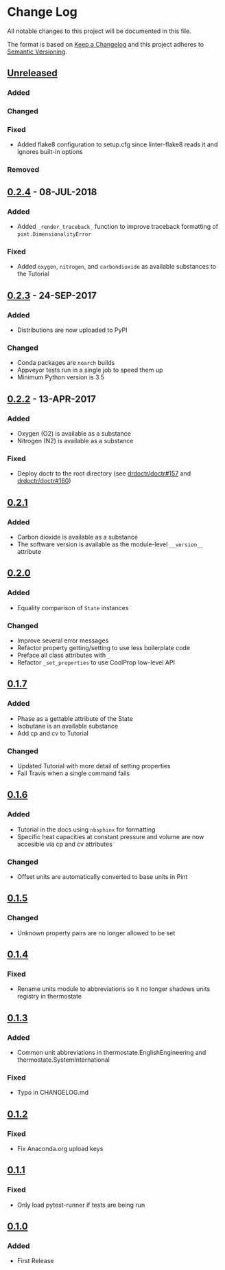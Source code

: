 # Change Log
All notable changes to this project will be documented in this file.

The format is based on [Keep a Changelog](http://keepachangelog.com/)
and this project adheres to [Semantic Versioning](http://semver.org/).

## [Unreleased]
### Added

### Changed

### Fixed
- Added flake8 configuration to setup.cfg since linter-flake8 reads it and ignores built-in options

### Removed

## [0.2.4] - 08-JUL-2018
### Added
- Added `_render_traceback_` function to improve traceback formatting of `pint.DimensionalityError`

### Fixed
- Added `oxygen`, `nitrogen`, and `carbondioxide` as available substances to the Tutorial

## [0.2.3] - 24-SEP-2017
### Added
- Distributions are now uploaded to PyPI

### Changed
- Conda packages are `noarch` builds
- Appveyor tests run in a single job to speed them up
- Minimum Python version is 3.5

## [0.2.2] - 13-APR-2017
### Added
- Oxygen (O2) is available as a substance
- Nitrogen (N2) is available as a substance

### Fixed
- Deploy doctr to the root directory (see [drdoctr/doctr#157](https://github.com/drdoctr/doctr/issues/157) and [drdoctr/doctr#160](https://github.com/drdoctr/doctr/issues/160))

## [0.2.1]
### Added
- Carbon dioxide is available as a substance
- The software version is available as the module-level `__version__` attribute

## [0.2.0]
### Added
- Equality comparison of `State` instances

### Changed
- Improve several error messages
- Refactor property getting/setting to use less boilerplate code
- Preface all class attributes with `_`
- Refactor `_set_properties` to use CoolProp low-level API

## [0.1.7]
### Added
- Phase as a gettable attribute of the State
- Isobutane is an available substance
- Add cp and cv to Tutorial

### Changed
- Updated Tutorial with more detail of setting properties
- Fail Travis when a single command fails

## [0.1.6]
### Added
- Tutorial in the docs using `nbsphinx` for formatting
- Specific heat capacities at constant pressure and volume are now accesible via cp and cv attributes

### Changed
- Offset units are automatically converted to base units in Pint

## [0.1.5]
### Changed
- Unknown property pairs are no longer allowed to be set

## [0.1.4]
### Fixed
- Rename units module to abbreviations so it no longer shadows units registry in thermostate

## [0.1.3]
### Added
- Common unit abbreviations in thermostate.EnglishEngineering and thermostate.SystemInternational

### Fixed
- Typo in CHANGELOG.md

## [0.1.2]
### Fixed
- Fix Anaconda.org upload keys

## [0.1.1]
### Fixed
- Only load pytest-runner if tests are being run

## [0.1.0]
### Added
- First Release

[Unreleased]: https://github.com/bryanwweber/thermostate/compare/v0.2.4...master
[0.2.4]: https://github.com/bryanwweber/thermostate/compare/v0.2.3...v0.2.4
[0.2.3]: https://github.com/bryanwweber/thermostate/compare/v0.2.2...v0.2.3
[0.2.2]: https://github.com/bryanwweber/thermostate/compare/v0.2.1...v0.2.2
[0.2.1]: https://github.com/bryanwweber/thermostate/compare/v0.2.0...v0.2.1
[0.2.0]: https://github.com/bryanwweber/thermostate/compare/v0.1.7...v0.2.0
[0.1.7]: https://github.com/bryanwweber/thermostate/compare/v0.1.6...v0.1.7
[0.1.6]: https://github.com/bryanwweber/thermostate/compare/v0.1.5...v0.1.6
[0.1.5]: https://github.com/bryanwweber/thermostate/compare/v0.1.4...v0.1.5
[0.1.4]: https://github.com/bryanwweber/thermostate/compare/v0.1.3...v0.1.4
[0.1.3]: https://github.com/bryanwweber/thermostate/compare/v0.1.2...v0.1.3
[0.1.2]: https://github.com/bryanwweber/thermostate/compare/v0.1.1...v0.1.2
[0.1.1]: https://github.com/bryanwweber/thermostate/compare/v0.1.0...v0.1.1
[0.1.0]: https://github.com/bryanwweber/thermostate/compare/491975d84317abdaf289c01be02567ab33bbc390...v0.1.0
